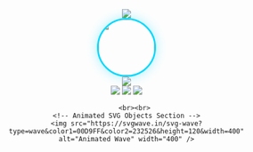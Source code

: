 <div align="center">
	<img src="https://capsule-render.vercel.app/api?type=waving&color=gradient&height=160&section=header&text=Thisara%20Randinu&fontSize=40&fontColor=ffffff&animation=fadeIn&fontAlignY=60&desc=Full-Stack%20Dev%20%7C%20AI%20Engineer%20%7C%20Next.js%20Specialist&descAlignY=80&descAlign=50&descSize=18" />
	<br>
	<img src="https://github.com/Thisara-Randinu.png" width="100" style="border-radius: 50%; border: 3px solid #00D9FF; box-shadow: 0 0 20px #00D9FF55;" />
	<br>
	<img src="https://readme-typing-svg.demolab.com?font=JetBrains+Mono&size=24&duration=2500&pause=800&color=00D9FF&center=true&vCenter=true&width=500&height=40&lines=Next.js+Expert;React+%26+TypeScript+Pro;AI+%26+ML+Engineer;Building+Scalable+Web+Apps" />
	<br>
	<a href="https://thisara-randinu.vercel.app"><img src="https://img.shields.io/badge/Portfolio-000000?style=for-the-badge&logo=vercel&logoColor=white" /></a>
	<a href="https://linkedin.com/in/thisara-randinu"><img src="https://img.shields.io/badge/LinkedIn-0A66C2?style=for-the-badge&logo=linkedin&logoColor=white" /></a>
		<a href="mailto:thisara.randinu@gmail.com"><img src="https://img.shields.io/badge/Email-EA4335?style=for-the-badge&logo=gmail&logoColor=white" /></a>

		<br><br>
	<!-- Animated SVG Objects Section -->
	<img src="https://svgwave.in/svg-wave?type=wave&color1=00D9FF&color2=232526&height=120&width=400" alt="Animated Wave" width="400" />
</div>
